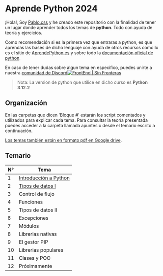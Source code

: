 # Aprende Python 2024

¡Hola!, Soy [Pablo.css](https://github.com/Duz-Dev) y he creado este repositorio con la finalidad de tener un lugar donde aprender todos los temas de **python**. Todo con ayuda de teoría y ejercicios.

Como recomendación si es la primera vez que entraras a python, es que aprendas las bases de dicho lenguaje con ayuda de otros recursos como lo es el sitio de [AprendePython.es](https://aprendepython.es/) y sobre todo la [documentación oficial de python](https://docs.python.org/es/3/).

En caso de tener dudas sobre algun tema en especifico, puedes unirte a nuestra [comunidad de Discord![FrontEnd | Sin Fronteras](https://i.postimg.cc/vZx9tjXC/image.png)](https://discord.gg/w3cTzZT3QQ)


>Nota: La version de python que utilice en dicho curso es **Python 3.12.2**

## Organización

En las carpetas que dicen 'Bloque #' estarán los script comentados y utilizados para explicar cada tema. Para consultar la teoría presentada puedes acceder a la carpeta llamada apuntes o desde el temario escrito a continuación.

[Los temas también están en formato pdf en Google drive](https://drive.google.com/drive/folders/1YL39fm1QE9alUxwWTp1phJPr2KkqiM-R?usp=sharing).

## Temario

| N°  | Tema   |
| ------- | -------- |
| 1   | [Introducción a Python](./apuntes/01_introduccion.md)   |
| 2   |  [Tipos de datos I](./apuntes/02_tipos_datos.md)   |
| 3   | Control de flujo    |
| 4   | Funciones    |
| 5   | Tipos de datos II   |
| 6   | Excepciones  |
| 7   | Módulos  |
| 8   | Librerias nativas  |
| 9   | El gestor PIP  |
| 10   | Librerias populares  |
| 11  | Clases y POO   |
| 12  | Próximamente   |

